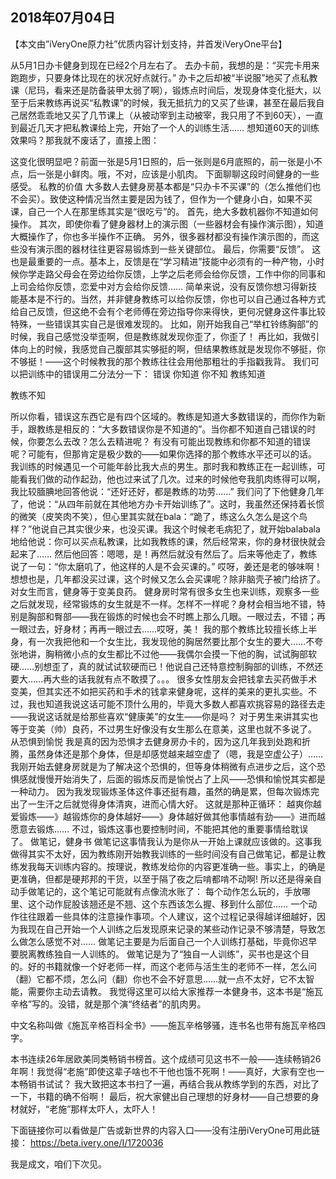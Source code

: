 2018年07月04日
----
【本文由”iVeryOne原力社”优质内容计划支持，并首发iVeryOne平台】

​从5月1日办卡健身到现在已经2个月左右了。
去办卡前，我想的是：“买完卡用来跑跑步，只要身体比现在的状况好点就行。”
办卡之后却被“半说服”地买了点私教课（尼玛，看来还是防备装甲太弱了啊），锻炼点时间后，发现身体变化挺大，以至于后来教练再说买“私教课”的时候，我无抵抗力的又买了些课，甚至在最后我自己居然乖乖地又买了几节课上（从被动宰到主动被宰，我只用了不到60天），一直到最近几天才把私教课给上完，开始了一个人的训练生活……
想知道60天的训练效果吗？那我就不废话了，直接上图：



这变化很明显吧？前面一张是5月1日照的，后一张则是6月底照的，前一张是小不点，后一张是小鲜肉。哦，不对，应该是小肌肉。
下面聊聊这段时间健身的一些感受。
私教的价值
大多数人去健身房基本都是“只办卡不买课”的（怎么推他们也不会买）。致使这种情况当然主要是因为钱了，但作为一个健身小白，如果不买课，自己一个人在那里练其实是“很吃亏”的。
首先，绝大多数机器你不知道如何操作。
其次，即使你看了健身器材上的演示图（一些器材会有操作演示图），知道大概操作了，你也多半操作不正确。
另外，很多器材都没有操作演示图的，而这些没有演示图的器材往往更容易锻炼到一些关键部位。
最后，你需要“反馈”。 这也是最重要的一点。基本上，反馈是在“学习精进”技能中必须有的一种产物，小时候你学走路父母会在旁边给你反馈，上学之后老师会给你反馈，工作中你的同事和上司会给你反馈，恋爱中对方会给你反馈……
简单来说，没有反馈你想习得新技能基本是不行的。当然，并非健身教练可以给你反馈，你也可以自己通过各种方式给自己反馈，但这绝不会有个老师傅在旁边指导你来得快，更何况健身这件事比较特殊，一些错误其实自己是很难发现的。
比如，刚开始我自己“举杠铃练胸部”的时候，我自己感觉没举歪啊，但是教练就发现你歪了，你歪了！
再比如，我做引体向上的时候，我感觉自己腹部其实够挺的啊，但结果教练就是发现你不够挺，你不够挺！——这个时候教我的那个教练往往会用他那粗壮的手指戳我背。
我们可以把训练中的错误用二分法分一下：
错误	你知道	你不知
教练知道	

教练不知	

所以你看，错误这东西它是有四个区域的。教练是知道大多数错误的，而你作为新手，跟教练是相反的：“大多数错误你是不知道的”。当你都不知道自己错误的时候，你要怎么去改？怎么去精进呢？
有没有可能出现教练和你都不知道的错误呢？可能有，但那肯定是极少数的——如果你选择的那个教练水平还可以的话。
我训练的时候遇见一个可能年龄比我大点的男生。那时我和教练正在一起训练，可能看我们做的动作起劲，他也过来试了几次。过来的时候他夸我肌肉练得可以啊，我比较腼腆地回答他说：“还好还好，都是教练的功劳……”
我们问了下他健身几年了，他说：“从四年前就在其他地方办卡开始训练了”。这时，我虽然还保持着长惯的微笑（皮笑肉不笑），但心里其实就在bala：“跪了，练这么久怎么是这个鸟样？”他说自己其实很少来，也没买课。我这个时候老毛病犯了，就开始balabala地给他说：你可以买点私教课，比如我教练的课，然后经常来，你的身材很快就会起来了……
然后他回答：嗯嗯，是！再然后就没有然后了。后来等他走了，教练说了一句：“你太磨叽了，他这样的人是不会买课的。”
哎呀，姜还是老的够味啊！想想也是，几年都没买过课，这个时候又怎么会买课呢？除非脑壳子被门给挤了。
对女生而言，健身等于变美良药。
健身房时常有很多女生也来训练，观察多一些之后就发现，经常锻炼的女生就是不一样。怎样不一样呢？身材会相当地不错，特别是胸部和臀部——我在锻炼的时候也会不时瞧上那么几眼。一眼过去，不错；再一眼过去，好身材；再再一眼过去……哎呀，美！
我的那个教练比较擅长练上半身，有一次我把他和一个女生比，我发现他的胸居然要比那个女生的要大……不夸张地讲，胸稍微小点的女生都比不过他——我偶尔会摸一下他的胸，试试胸部软硬……别想歪了，真的就试试软硬而已！他说自己还特意控制胸部的训练，不然还要大……再大些的话我就有点不敢摸了。。。
很多女性朋友会把钱拿去买药做手术变美，但其实还不如把买药和手术的钱拿来健身呢，这样的美来的更扎实些。不过，我也知道我说这话可能不顶什么用的，毕竟大多数人都喜欢挑容易的路径去走——我说这话就是给那些喜欢“健康美”的女生——你是吗？
对于男生来讲其实也等于变美（帅）良药，不过男生好像没有女生那么在意美，这里也就不多说了。
从恐惧到愉悦
我是真的因为恐惧才去健身房办卡的，因为这几年我到处跑和折腾，虽然身体还是那个身体，但是却感觉越来越空虚了（嗯，我是空虚公子）……
我刚开始去健身房就是为了解决这个恐惧的，但等身体稍微有点进步之后，这个恐惧感就慢慢开始消失了，后面的锻炼反而是愉悦占了上风——恐惧和愉悦其实都是一种动力。
因为我发现锻炼圣体这件事还挺有趣，虽然的确是累，但每次锻炼完出了一生汗之后就觉得身体清爽，进而心情大好。
这就是那种正循环：
越爽你越爱锻炼——》越锻炼你的身体越好——》身体越好做其他事情越有劲——》进而越愿意去锻炼……
不过，锻炼这事也要控制时间，不能把其他的重要事情给耽误了。
做笔记，健身书
做笔记这事情我认为是你从一开始上课就应该做的。这事我做得其实不太好，因为教练刚开始教我训练的一些时间没有自己做笔记，都是让教练发我每天训练内容的。按理说，教练发给你的内容更准确一些。事实上，的确是更准确，但都是硬邦邦的干货，以至于隔了夜之后啃都啃不动啊!
所以还是得亲自动手做笔记的，这个笔记可能就有点像流水账了：
每个动作怎么玩的，手放哪里、这个动作屁股该翘还是不翘、这个东西该怎么握、移到什么部位……
一个动作往往跟着一些具体的注意操作事项。个人建议，这个过程记录得越详细越好，因为我现在自己开始一个人训练之后发现原来记录的某些动作记录不够清楚，导致怎么做怎么感觉不对……
做笔记主要是为后面自己一个人训练打基础，毕竟你迟早要脱离教练独自一人训练的。
做笔记是为了“独自一人训练”，买书也是这个目的。好的书籍就像一个好老师一样，而这个老师与活生生的老师不一样，怎么问（翻）它都不烦，怎么问（翻）你也不会不好意思……就一点不太好，它不太智能，需要你主动去请教。
我觉得这里可以给大家推荐一本健身书，这本书是“施瓦辛格”写的。没错，就是那个演“终结者”的肌肉男。


中文名称叫做《施瓦辛格百科全书》——施瓦辛格够骚，连书名也带有施瓦辛格四字。


本书连续26年居欧美同类畅销书榜首。这个成绩可见这书不一般——连续畅销26年啊！我觉得“老施”即使这辈子啥也不干他也饿不死啊！——真好，大家有空也一本畅销书试试？
我大致把这本书扫了一遍，再结合我从教练学到的东西，对比了一下，书籍的确不俗啊！
最后，祝大家健出自己理想的好身材——自己想要的身材就好，“老施”那样太吓人，太吓人！


下面链接你可以看做是广告或新世界的内容入口——没有注册iVeryOne可用此链接：
https://beta.ivery.one/I/1720036


我是成文，咱们下次见。


